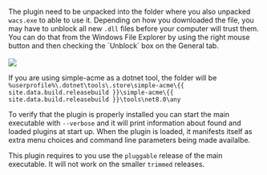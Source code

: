 <div class="callout-block callout-block-success pb-1 mt-3">
    <div class="content">
        <p>The plugin need to be unpacked into the folder where you also unpacked 
<code>wacs.exe</code> to able to use it. Depending on how you downloaded the file, 
you may have to unblock all new <code>.dll</code> files before your computer will trust 
them. You can do that from the Windows File Explorer by using the right mouse button 
and then checking the `Unblock` box on the General tab.<br><br>
<img src="/assets/unblock-dll.png"></p>
        <div class="callout-block callout-block-warning pb-1 mt-3">
            <div class="content">
                <p>If you are using simple-acme as a dotnet tool, the folder will be <code>%userprofile%\.dotnet\tools\.store\simple-acme\{{ site.data.build.releasebuild }}\simple-acme\{{ site.data.build.releasebuild }}\tools\net8.0\any</code></p>
            </div>
        </div>
        <p>To verify that the plugin is properly installed you can start the main executable 
with <code>‑‑verbose</code> and it will print information about found and loaded plugins at 
start up. When the plugin is loaded, it manifests itself as extra menu choices and
command line parameters being made availalbe.</p>
    <div class="callout-block callout-block-warning pb-1 mt-3">
        <div class="content">
            <p>This plugin requires to you use the <code>pluggable</code> release of the main executable. It will not work on the smaller <code>trimmed</code> releases.</p>
        </div>
    </div>
    </div>
</div>